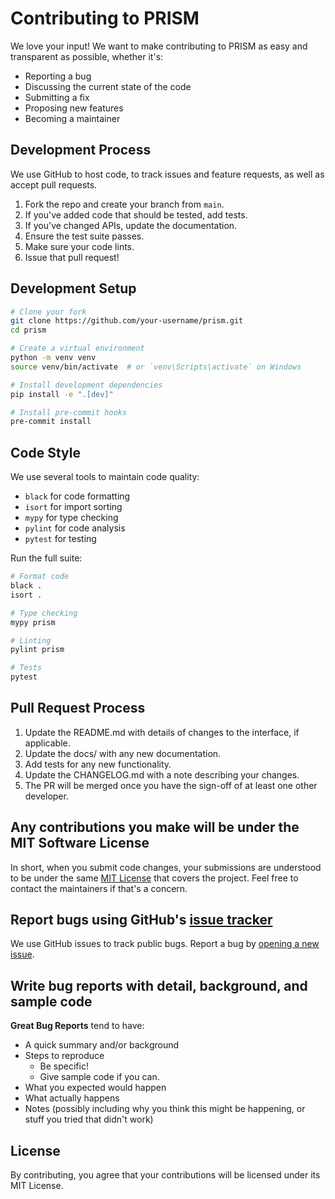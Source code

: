 # Contributing to PRISM

We love your input! We want to make contributing to PRISM as easy and transparent as possible, whether it's:

- Reporting a bug
- Discussing the current state of the code
- Submitting a fix
- Proposing new features
- Becoming a maintainer

## Development Process

We use GitHub to host code, to track issues and feature requests, as well as accept pull requests.

1. Fork the repo and create your branch from `main`.
2. If you've added code that should be tested, add tests.
3. If you've changed APIs, update the documentation.
4. Ensure the test suite passes.
5. Make sure your code lints.
6. Issue that pull request!

## Development Setup

```bash
# Clone your fork
git clone https://github.com/your-username/prism.git
cd prism

# Create a virtual environment
python -m venv venv
source venv/bin/activate  # or `venv\Scripts\activate` on Windows

# Install development dependencies
pip install -e ".[dev]"

# Install pre-commit hooks
pre-commit install
```

## Code Style

We use several tools to maintain code quality:

- `black` for code formatting
- `isort` for import sorting
- `mypy` for type checking
- `pylint` for code analysis
- `pytest` for testing

Run the full suite:

```bash
# Format code
black .
isort .

# Type checking
mypy prism

# Linting
pylint prism

# Tests
pytest
```

## Pull Request Process

1. Update the README.md with details of changes to the interface, if applicable.
2. Update the docs/ with any new documentation.
3. Add tests for any new functionality.
4. Update the CHANGELOG.md with a note describing your changes.
5. The PR will be merged once you have the sign-off of at least one other developer.

## Any contributions you make will be under the MIT Software License

In short, when you submit code changes, your submissions are understood to be under the same [MIT License](http://choosealicense.com/licenses/mit/) that covers the project. Feel free to contact the maintainers if that's a concern.

## Report bugs using GitHub's [issue tracker](https://github.com/yourusername/prism/issues)

We use GitHub issues to track public bugs. Report a bug by [opening a new issue](https://github.com/yourusername/prism/issues/new/choose).

## Write bug reports with detail, background, and sample code

**Great Bug Reports** tend to have:

- A quick summary and/or background
- Steps to reproduce
  - Be specific!
  - Give sample code if you can.
- What you expected would happen
- What actually happens
- Notes (possibly including why you think this might be happening, or stuff you tried that didn't work)

## License

By contributing, you agree that your contributions will be licensed under its MIT License.
